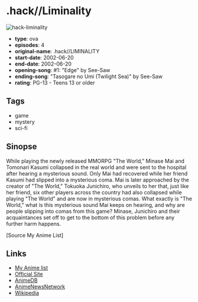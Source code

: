 # .hack//Liminality

![hack-liminality](https://cdn.myanimelist.net/images/anime/7/23079.jpg)

-   **type**: ova
-   **episodes**: 4
-   **original-name**: .hack//LIMINALITY
-   **start-date**: 2002-06-20
-   **end-date**: 2002-06-20
-   **opening-song**: #1: "Edge" by See-Saw
-   **ending-song**: "Tasogare no Umi (Twilight Sea)" by See-Saw
-   **rating**: PG-13 - Teens 13 or older

## Tags

-   game
-   mystery
-   sci-fi

## Sinopse

While playing the newly released MMORPG "The World," Minase Mai and Tomonari Kasumi collapsed in the real world and were sent to the hospital after hearing a mysterious sound. Only Mai had recovered while her friend Kasumi had slipped into a mysterious coma. Mai is later approached by the creator of "The World," Tokuoka Junichiro, who unveils to her that, just like her friend, six other players across the country had also collapsed while playing "The World" and are now in mysterious comas. What exactly is "The World," what is this mysterious sound Mai keeps on hearing, and why are people slipping into comas from this game? Minase, Junichiro and their acquaintances set off to get to the bottom of this problem before any further harm happens.

[Source My Anime List]

## Links

-   [My Anime list](https://myanimelist.net/anime/299/hack__Liminality)
-   [Official Site](http://www.hack.channel.or.jp/)
-   [AnimeDB](http://anidb.info/perl-bin/animedb.pl?show=anime&aid=222)
-   [AnimeNewsNetwork](http://www.animenewsnetwork.com/encyclopedia/anime.php?id=709)
-   [Wikipedia](http://en.wikipedia.org/wiki/.hack//Liminality)
